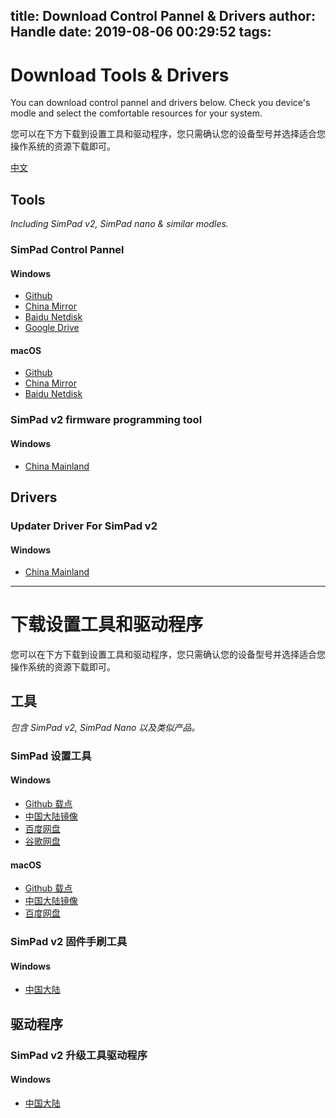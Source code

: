title: Download Control Pannel & Drivers
author: Handle
date: 2019-08-06 00:29:52
tags:
---
# Download Tools & Drivers

You can download control pannel and drivers below. Check you device's modle and select the comfortable resources for your system.

您可以在下方下载到设置工具和驱动程序，您只需确认您的设备型号并选择适合您操作系统的资源下载即可。

<!--more-->

[中文](#下载设置工具和驱动程序)

## Tools

*Including SimPad v2, SimPad nano & similar modles.*

### SimPad Control Pannel

#### Windows

- [Github](https://github.com/iamapig120/simpad-control-panel/releases/latest)
- [China Mirror](http://simshop.po-i.cc:8117/check-roms/simpad_control_pannel.zip)
- [Baidu Netdisk](https://pan.baidu.com/s/1scVouJ7jq3c1n6lFD__lfg)
- [Google Drive](https://drive.google.com/open?id=1bE3scDsA2ponZdcIxMntryAm33o9ncpu)

#### macOS

- [Github](https://github.com/iamapig120/simpad-control-panel/releases/latest)
- [China Mirror](http://simshop.po-i.cc:8117/check-roms/simpad_control_pannel_darwin.dmg)
- [Baidu Netdisk](https://pan.baidu.com/s/1Ab6sMe0pUPINsFjGEV192A)

### SimPad v2 firmware programming tool

#### Windows

- [China Mainland](http://simshop.po-i.cc:8117/check-roms/updateTool.zip)

## Drivers

### Updater Driver For SimPad v2

#### Windows

- [China Mainland](http://simshop.po-i.cc:8117/check-roms/DRIVER.zip)

---

# 下载设置工具和驱动程序

您可以在下方下载到设置工具和驱动程序，您只需确认您的设备型号并选择适合您操作系统的资源下载即可。

## 工具

*包含 SimPad v2, SimPad Nano 以及类似产品。*

### SimPad 设置工具

#### Windows

- [Github 载点](https://github.com/iamapig120/simpad-control-panel/releases/latest)
- [中国大陆镜像](http://simshop.po-i.cc:8117/check-roms/simpad_control_pannel.zip)
- [百度网盘](https://pan.baidu.com/s/1scVouJ7jq3c1n6lFD__lfg)
- [谷歌网盘](https://drive.google.com/open?id=1bE3scDsA2ponZdcIxMntryAm33o9ncpu)

#### macOS

- [Github 载点](https://github.com/iamapig120/simpad-control-panel/releases/latest)
- [中国大陆镜像](http://simshop.po-i.cc:8117/check-roms/simpad_control_pannel_darwin.dmg)
- [百度网盘](https://pan.baidu.com/s/1Ab6sMe0pUPINsFjGEV192A)

### SimPad v2 固件手刷工具

#### Windows

- [中国大陆](http://simshop.po-i.cc:8117/check-roms/updateTool.zip)

## 驱动程序

### SimPad v2 升级工具驱动程序

#### Windows

- [中国大陆](http://simshop.po-i.cc:8117/check-roms/DRIVER.zip)